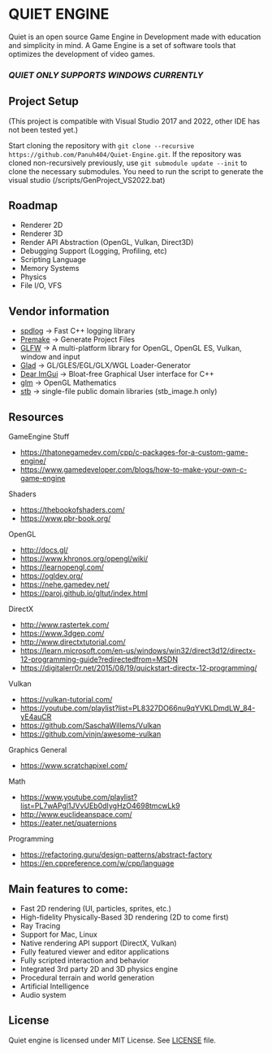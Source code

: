 # QUIET ENGINE

 Quiet is an open source Game Engine in Development made with education and simplicity in mind. A Game Engine is a set of software tools that optimizes the development of video games.

### *QUIET ONLY SUPPORTS WINDOWS CURRENTLY*

## Project Setup
(This project is compatible with Visual Studio 2017 and 2022, other IDE has not been tested yet.)

Start cloning the repository with `git clone --recursive https://github.com/Panuh404/Quiet-Engine.git`.
If the repository was cloned non-recursively previously, use `git submodule update --init` to clone the necessary submodules.
You need to run the script to generate the visual studio (/scripts/GenProject_VS2022.bat)

## Roadmap
* Renderer 2D
* Renderer 3D
* Render API Abstraction (OpenGL, Vulkan, Direct3D)
* Debugging Support (Logging, Profiling, etc)
* Scripting Language
* Memory Systems
* Physics
* File I/O, VFS

## Vendor information
* [spdlog](https://github.com/gabime/spdlog) -> Fast C++ logging library 
* [Premake](https://github.com/premake/premake-core) -> Generate Project Files 
* [GLFW](https://github.com/glfw/glfw) -> A multi-platform library for OpenGL, OpenGL ES, Vulkan, window and input 
* [Glad](https://github.com/Dav1dde/glad) -> GL/GLES/EGL/GLX/WGL Loader-Generator 
* [Dear ImGui](https://github.com/ocornut/imgui) -> Bloat-free Graphical User interface for C++ 
* [glm](https://github.com/g-truc/glm) -> OpenGL Mathematics 
* [stb](https://github.com/nothings/stb) -> single-file public domain libraries (stb_image.h only)

## Resources
GameEngine Stuff
* https://thatonegamedev.com/cpp/c-packages-for-a-custom-game-engine/
* https://www.gamedeveloper.com/blogs/how-to-make-your-own-c-game-engine

Shaders
* https://thebookofshaders.com/
* https://www.pbr-book.org/

OpenGL
* http://docs.gl/
* https://www.khronos.org/opengl/wiki/
* https://learnopengl.com/
* https://ogldev.org/
* https://nehe.gamedev.net/
* https://paroj.github.io/gltut/index.html

DirectX
* http://www.rastertek.com/
* https://www.3dgep.com/
* http://www.directxtutorial.com/
* https://learn.microsoft.com/en-us/windows/win32/direct3d12/directx-12-programming-guide?redirectedfrom=MSDN
* https://digitalerr0r.net/2015/08/19/quickstart-directx-12-programming/

Vulkan
* https://vulkan-tutorial.com/
* https://youtube.com/playlist?list=PL8327DO66nu9qYVKLDmdLW_84-yE4auCR
* https://github.com/SaschaWillems/Vulkan
* https://github.com/vinjn/awesome-vulkan

Graphics General
* https://www.scratchapixel.com/

Math
* https://www.youtube.com/playlist?list=PL7wAPgl1JVvUEb0dIygHzO4698tmcwLk9
* http://www.euclideanspace.com/
* https://eater.net/quaternions

Programming
* https://refactoring.guru/design-patterns/abstract-factory
* https://en.cppreference.com/w/cpp/language

## Main features to come:
- Fast 2D rendering (UI, particles, sprites, etc.)
- High-fidelity Physically-Based 3D rendering (2D to come first)
- Ray Tracing
- Support for Mac, Linux
- Native rendering API support (DirectX, Vulkan)
- Fully featured viewer and editor applications
- Fully scripted interaction and behavior
- Integrated 3rd party 2D and 3D physics engine
- Procedural terrain and world generation
- Artificial Intelligence
- Audio system

## License
Quiet engine is licensed under MIT License. See [LICENSE](LICENSE) file.